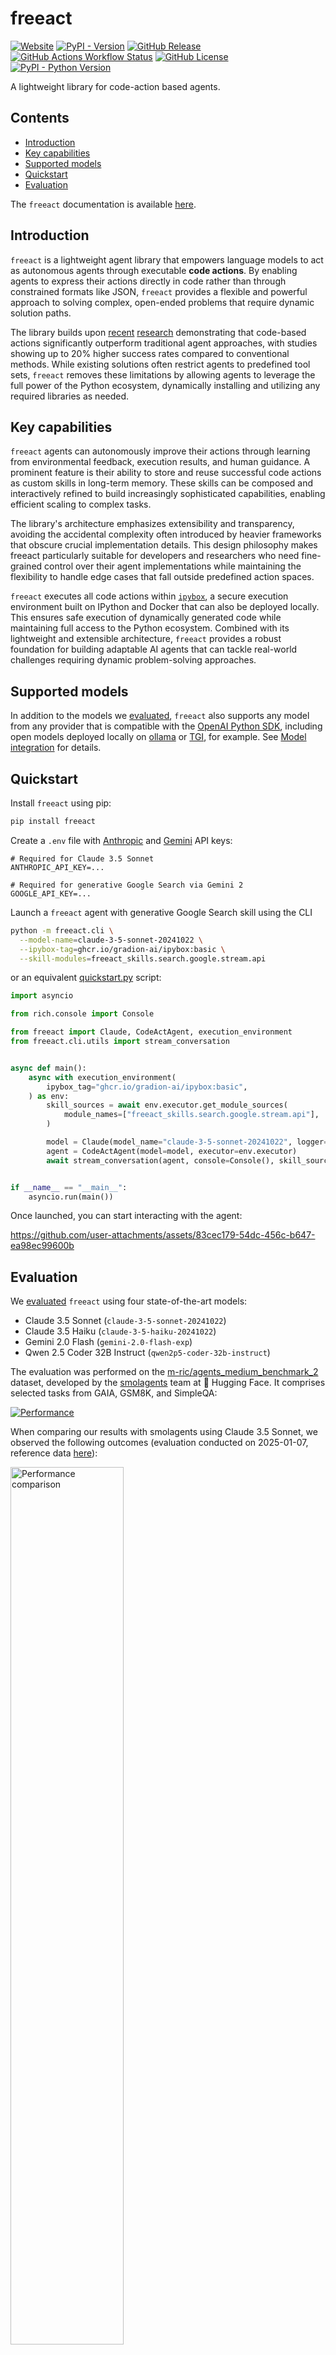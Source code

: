 # freeact

<p align="left">
    <a href="https://gradion-ai.github.io/freeact/"><img alt="Website" src="https://img.shields.io/website?url=https%3A%2F%2Fgradion-ai.github.io%2Ffreeact%2F&up_message=online&down_message=offline&label=docs"></a>
    <a href="https://pypi.org/project/freeact/"><img alt="PyPI - Version" src="https://img.shields.io/pypi/v/freeact?color=blue"></a>
    <a href="https://github.com/gradion-ai/freeact/releases"><img alt="GitHub Release" src="https://img.shields.io/github/v/release/gradion-ai/freeact"></a>
    <a href="https://github.com/gradion-ai/freeact/actions"><img alt="GitHub Actions Workflow Status" src="https://img.shields.io/github/actions/workflow/status/gradion-ai/freeact/test.yml"></a>
    <a href="https://github.com/gradion-ai/freeact/blob/main/LICENSE"><img alt="GitHub License" src="https://img.shields.io/github/license/gradion-ai/freeact?color=blueviolet"></a>
    <a href="https://pypi.org/project/freeact/"><img alt="PyPI - Python Version" src="https://img.shields.io/pypi/pyversions/freeact"></a>
</p>

A lightweight library for code-action based agents.

## Contents

- [Introduction](#introduction)
- [Key capabilities](#key-capabilities)
- [Supported models](#supported-models)
- [Quickstart](#quickstart)
- [Evaluation](#evaluation)

The `freeact` documentation is available [here](https://gradion-ai.github.io/freeact/).

## Introduction

`freeact` is a lightweight agent library that empowers language models to act as autonomous agents through executable **code actions**. By enabling agents to express their actions directly in code rather than through constrained formats like JSON, `freeact` provides a flexible and powerful approach to solving complex, open-ended problems that require dynamic solution paths.

The library builds upon [recent](https://arxiv.org/abs/2402.01030) [research](https://arxiv.org/abs/2411.01747) demonstrating that code-based actions significantly outperform traditional agent approaches, with studies showing up to 20% higher success rates compared to conventional methods. While existing solutions often restrict agents to predefined tool sets, `freeact` removes these limitations by allowing agents to leverage the full power of the Python ecosystem, dynamically installing and utilizing any required libraries as needed.

## Key capabilities

`freeact` agents can autonomously improve their actions through learning from environmental feedback, execution results, and human guidance. A prominent feature is their ability to store and reuse successful code actions as custom skills in long-term memory. These skills can be composed and interactively refined to build increasingly sophisticated capabilities, enabling efficient scaling to complex tasks.

The library's architecture emphasizes extensibility and transparency, avoiding the accidental complexity often introduced by heavier frameworks that obscure crucial implementation details. This design philosophy makes freeact particularly suitable for developers and researchers who need fine-grained control over their agent implementations while maintaining the flexibility to handle edge cases that fall outside predefined action spaces.

`freeact` executes all code actions within [`ipybox`](https://gradion-ai.github.io/ipybox/), a secure execution environment built on IPython and Docker that can also be deployed locally. This ensures safe execution of dynamically generated code while maintaining full access to the Python ecosystem. Combined with its lightweight and extensible architecture, `freeact` provides a robust foundation for building adaptable AI agents that can tackle real-world challenges requiring dynamic problem-solving approaches.

## Supported models

In addition to the models we [evaluated](#evaluation), `freeact` also supports any model from any provider that is compatible with the [OpenAI Python SDK](https://github.com/openai/openai-python), including open models deployed locally on [ollama](https://ollama.com/) or [TGI](https://huggingface.co/docs/text-generation-inference/index), for example. See [Model integration](https://gradion-ai.github.io/freeact/models/#model-integration) for details.

## Quickstart

Install `freeact` using pip:

```bash
pip install freeact
```

Create a `.env` file with [Anthropic](https://console.anthropic.com/settings/keys) and [Gemini](https://aistudio.google.com/app/apikey) API keys:

```env title=".env"
# Required for Claude 3.5 Sonnet
ANTHROPIC_API_KEY=...

# Required for generative Google Search via Gemini 2
GOOGLE_API_KEY=...
```

Launch a `freeact` agent with generative Google Search skill using the CLI

```bash
python -m freeact.cli \
  --model-name=claude-3-5-sonnet-20241022 \
  --ipybox-tag=ghcr.io/gradion-ai/ipybox:basic \
  --skill-modules=freeact_skills.search.google.stream.api
```

or an equivalent [quickstart.py](freeact/examples/quickstart.py) script:

```python
import asyncio

from rich.console import Console

from freeact import Claude, CodeActAgent, execution_environment
from freeact.cli.utils import stream_conversation


async def main():
    async with execution_environment(
        ipybox_tag="ghcr.io/gradion-ai/ipybox:basic",
    ) as env:
        skill_sources = await env.executor.get_module_sources(
            module_names=["freeact_skills.search.google.stream.api"],
        )

        model = Claude(model_name="claude-3-5-sonnet-20241022", logger=env.logger)
        agent = CodeActAgent(model=model, executor=env.executor)
        await stream_conversation(agent, console=Console(), skill_sources=skill_sources)


if __name__ == "__main__":
    asyncio.run(main())
```

Once launched, you can start interacting with the agent:

https://github.com/user-attachments/assets/83cec179-54dc-456c-b647-ea98ec99600b

## Evaluation

We [evaluated](evaluation) `freeact` using four state-of-the-art models:

- Claude 3.5 Sonnet (`claude-3-5-sonnet-20241022`)
- Claude 3.5 Haiku (`claude-3-5-haiku-20241022`)
- Gemini 2.0 Flash (`gemini-2.0-flash-exp`)
- Qwen 2.5 Coder 32B Instruct (`qwen2p5-coder-32b-instruct`)

The evaluation was performed on the [m-ric/agents_medium_benchmark_2](https://huggingface.co/datasets/m-ric/agents_medium_benchmark_2) dataset, developed by the [smolagents](https://github.com/huggingface/smolagents) team at 🤗 Hugging Face. It comprises selected tasks from GAIA, GSM8K, and SimpleQA:

[<img src="docs/eval/eval-plot.png" alt="Performance">](docs/eval/eval-plot.png)

When comparing our results with smolagents using Claude 3.5 Sonnet, we observed the following outcomes (evaluation conducted on 2025-01-07, reference data [here](https://github.com/huggingface/smolagents/blob/c22fedaee17b8b966e86dc53251f210788ae5c19/examples/benchmark.ipynb)):

[<img src="docs/eval/eval-plot-comparison.png" alt="Performance comparison" width="60%">](docs/eval/eval-plot-comparison.png)

Interestingly, these results were achieved using zero-shot prompting in `freeact`, while the smolagents implementation utilizes few-shot prompting. To ensure a fair comparison, we employed identical evaluation protocols and tools. You can find all evaluation details [here](evaluation).
